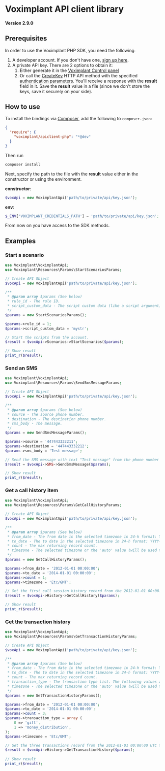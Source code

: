 # Voximplant API client library

#### Version 2.9.0

## Prerequisites

In order to use the Voximplant PHP SDK, you need the following:

1. A developer account. If you don't have one, [sign up here](https://manage.voximplant.com/auth/sign_up).
1. A private API key. There are 2 options to obtain it:
    1. Either generate it in the [Voximplant Control panel](https://manage.voximplant.com/settings/service_accounts)
    1. Or call the [CreateKey](https://voximplant.com/docs/references/httpapi/rolesystem#createkey) HTTP API method with
       the specified [authentication parameters](https://voximplant.com/docs/howtos/integration/httpapi/auth). You'll
       receive a response with the __result__ field in it. Save the __result__ value in a file (since we don't store the
       keys, save it securely on your side).

## How to use

To install the bindings via [Composer](http://getcomposer.org/), add the following to `composer.json`:

```json 
{
  "require": {
    "voximplant/apiclient-php": "*@dev"
  }
}
```

Then run

```bash
composer install
```

Next, specify the path to the file with the __result__ value either in the constructor or using the environment.

__constructor__:

```php
$voxApi = new VoximplantApi('path/to/private/api/key.json');
```

__env__:

```php
$_ENV['VOXIMPLANT_CREDENTIALS_PATH'] = 'path/to/private/api/key.json';
```

From now on you have access to the SDK methods.

## Examples

### Start a scenario

```php
use Voximplant\VoximplantApi;
use Voximplant\Resources\Params\StartScenariosParams;

// Create API Object
$voxApi = new VoximplantApi('path/to/private/api/key.json');

/**
 * @param array $params (See below)
 * rule_id - The rule ID.
 * script_custom_data - The script custom data (like a script argument). Can be accessed in JS scenario via the VoxEngine.customData() method
 */
$params = new StartScenariosParams();

$params->rule_id = 1;
$params->script_custom_data = 'mystr';

// Start the scripts from the account.
$result = $voxApi->Scenarios->StartScenarios($params);

// Show result
print_r($result);
```

### Send an SMS

```php
use Voximplant\VoximplantApi;
use Voximplant\Resources\Params\SendSmsMessageParams;

// Create API Object
$voxApi = new VoximplantApi('path/to/private/api/key.json');

/**
 * @param array $params (See below)
 * source - The source phone number.
 * destination - The destination phone number.
 * sms_body - The message.
 */
$params = new SendSmsMessageParams();

$params->source = '447443332211';
$params->destination = '447443332212';
$params->sms_body = 'Test message';

// Send the SMS message with text "Test message" from the phone number 447443332211 to the phone number 447443332212.
$result = $voxApi->SMS->SendSmsMessage($params);

// Show result
print_r($result);
```

### Get a call history item

```php
use Voximplant\VoximplantApi;
use Voximplant\Resources\Params\GetCallHistoryParams;

// Create API Object
$voxApi = new VoximplantApi('path/to/private/api/key.json');

/**
 * @param array $params (See below)
 * from_date - The from date in the selected timezone in 24-h format: YYYY-MM-DD HH:mm:ss
 * to_date - The to date in the selected timezone in 24-h format: YYYY-MM-DD HH:mm:ss
 * count - The max returning record count.
 * timezone - The selected timezone or the 'auto' value (will be used the account location).
 */
$params = new GetCallHistoryParams();

$params->from_date = '2012-01-01 00:00:00';
$params->to_date = '2014-01-01 00:00:00';
$params->count = 1;
$params->timezone = 'Etc/GMT';

// Get the first call session history record from the 2012-01-01 00:00:00 UTC to the 2014-01-01 00:00:00 UTC
$result = $voxApi->History->GetCallHistory($params);

// Show result
print_r($result);
```

### Get the transaction history

```php
use Voximplant\VoximplantApi;
use Voximplant\Resources\Params\GetTransactionHistoryParams;

// Create API Object
$voxApi = new VoximplantApi('path/to/private/api/key.json');

/**
 * @param array $params (See below)
 * from_date - The from date in the selected timezone in 24-h format: YYYY-MM-DD HH:mm:ss
 * to_date - The to date in the selected timezone in 24-h format: YYYY-MM-DD HH:mm:ss
 * count - The max returning record count.
 * transaction_type - The transaction type list. The following values are possible: periodic_charge, resource_charge, money_distribution, subscription_charge, subscription_installation_charge, card_periodic_payment, card_overrun_payment, card_payment, robokassa_payment, gift, add_money, subscription_cancel, adjustment, wire_transfer, refund.
 * timezone - The selected timezone or the 'auto' value (will be used the account location).
 */
$params = new GetTransactionHistoryParams();

$params->from_date = '2012-01-01 00:00:00';
$params->to_date = '2014-01-01 00:00:00';
$params->count = 3;
$params->transaction_type = array (
    0 => 'gift',
    1 => 'money_distribution',
);
$params->timezone = 'Etc/GMT';

// Get the three transactions record from the 2012-01-01 00:00:00 UTC to the 2014-01-01 00:00:00 UTC with the 'gift' or 'money_distribution' types.
$result = $voxApi->History->GetTransactionHistory($params);
 
// Show result
print_r($result);
```
